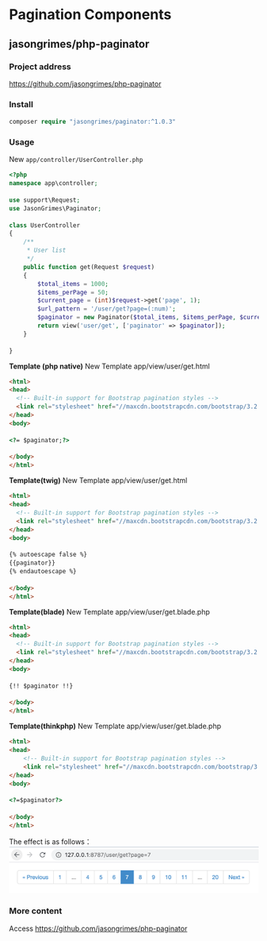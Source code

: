 # Pagination Components

## jasongrimes/php-paginator

### Project address

https://github.com/jasongrimes/php-paginator
  
### Install

```php
composer require "jasongrimes/paginator:^1.0.3"
```
  
### Usage

New `app/controller/UserController.php`
```php
<?php
namespace app\controller;

use support\Request;
use JasonGrimes\Paginator;

class UserController
{
    /**
     * User list
     */
    public function get(Request $request)
    {
        $total_items = 1000;
        $items_perPage = 50;
        $current_page = (int)$request->get('page', 1);
        $url_pattern = '/user/get?page=(:num)';
        $paginator = new Paginator($total_items, $items_perPage, $current_page, $url_pattern);
        return view('user/get', ['paginator' => $paginator]);
    }
    
}
```
**Template (php native)**
New Template app/view/user/get.html
```html
<html>
<head>
  <!-- Built-in support for Bootstrap pagination styles -->
  <link rel="stylesheet" href="//maxcdn.bootstrapcdn.com/bootstrap/3.2.0/css/bootstrap.min.css">
</head>
<body>

<?= $paginator;?>

</body>
</html>
```

**Template(twig)**
New Template app/view/user/get.html
```html
<html>
<head>
  <!-- Built-in support for Bootstrap pagination styles -->
  <link rel="stylesheet" href="//maxcdn.bootstrapcdn.com/bootstrap/3.2.0/css/bootstrap.min.css">
</head>
<body>

{% autoescape false %}
{{paginator}}
{% endautoescape %}

</body>
</html>
```

**Template(blade)**
New Template app/view/user/get.blade.php
```html
<html>
<head>
  <!-- Built-in support for Bootstrap pagination styles -->
  <link rel="stylesheet" href="//maxcdn.bootstrapcdn.com/bootstrap/3.2.0/css/bootstrap.min.css">
</head>
<body>

{!! $paginator !!}

</body>
</html>
```

**Template(thinkphp)**
New Template app/view/user/get.blade.php
```html
<html>
<head>
    <!-- Built-in support for Bootstrap pagination styles -->
    <link rel="stylesheet" href="//maxcdn.bootstrapcdn.com/bootstrap/3.2.0/css/bootstrap.min.css">
</head>
<body>

<?=$paginator?>

</body>
</html>
```

The effect is as follows：
![](img/paginator.png)
  
### More content

Access https://github.com/jasongrimes/php-paginator
  

